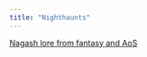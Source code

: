 ```yaml
---
title: "Nighthaunts"
---
```



[Nagash lore from fantasy and AoS](https://www.youtube.com/watch?v=9Ux-Ou8Sw7c)

